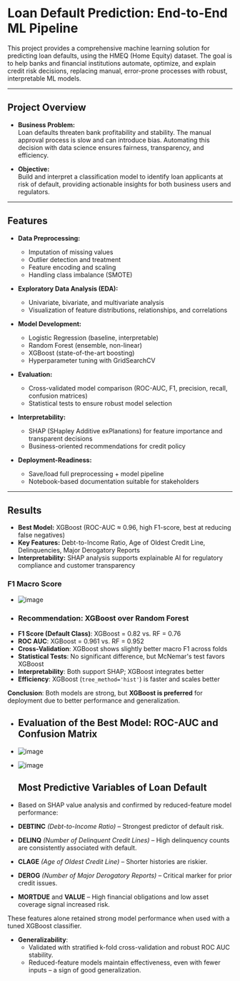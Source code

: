 
# Loan Default Prediction: End-to-End ML Pipeline

This project provides a comprehensive machine learning solution for predicting loan defaults, using the HMEQ (Home Equity) dataset. The goal is to help banks and financial institutions automate, optimize, and explain credit risk decisions, replacing manual, error-prone processes with robust, interpretable ML models.

---

## Project Overview

- **Business Problem:**  
  Loan defaults threaten bank profitability and stability. The manual approval process is slow and can introduce bias. Automating this decision with data science ensures fairness, transparency, and efficiency.
  
- **Objective:**  
  Build and interpret a classification model to identify loan applicants at risk of default, providing actionable insights for both business users and regulators.

---

## Features

- **Data Preprocessing:**  
  - Imputation of missing values  
  - Outlier detection and treatment  
  - Feature encoding and scaling  
  - Handling class imbalance (SMOTE)

- **Exploratory Data Analysis (EDA):**  
  - Univariate, bivariate, and multivariate analysis  
  - Visualization of feature distributions, relationships, and correlations

- **Model Development:**  
  - Logistic Regression (baseline, interpretable)
  - Random Forest (ensemble, non-linear)
  - XGBoost (state-of-the-art boosting)
  - Hyperparameter tuning with GridSearchCV

- **Evaluation:**  
  - Cross-validated model comparison (ROC-AUC, F1, precision, recall, confusion matrices)
  - Statistical tests to ensure robust model selection

- **Interpretability:**  
  - SHAP (SHapley Additive exPlanations) for feature importance and transparent decisions
  - Business-oriented recommendations for credit policy

- **Deployment-Readiness:**  
  - Save/load full preprocessing + model pipeline  
  - Notebook-based documentation suitable for stakeholders

---

## Results

- **Best Model:** XGBoost (ROC-AUC ≈ 0.96, high F1-score, best at reducing false negatives)
- **Key Features:** Debt-to-Income Ratio, Age of Oldest Credit Line, Delinquencies, Major Derogatory Reports
- **Interpretability:** SHAP analysis supports explainable AI for regulatory compliance and customer transparency
### F1 Macro Score
- ![image](https://github.com/user-attachments/assets/1f3b8673-f63c-4f38-bd2e-6327dc3f93c2)

- ### Recommendation: XGBoost over Random Forest

* **F1 Score (Default Class)**: XGBoost = 0.82 vs. RF = 0.76
* **ROC AUC**: XGBoost = 0.961 vs. RF = 0.952
* **Cross-Validation**: XGBoost shows slightly better macro F1 across folds
* **Statistical Tests**: No significant difference, but McNemar's test favors XGBoost
* **Interpretability**: Both support SHAP; XGBoost integrates better
* **Efficiency**: XGBoost (`tree_method='hist'`) is faster and scales better

**Conclusion**: Both models are strong, but **XGBoost is preferred** for deployment due to better performance and generalization.
- ## Evaluation of the Best Model: ROC-AUC and Confusion Matrix
- ![image](https://github.com/user-attachments/assets/92ae3655-44db-495e-ae61-157afc902031)
- ![image](https://github.com/user-attachments/assets/fb13f404-343d-447c-8bae-818c1d14e964)

  ##  Most Predictive Variables of Loan Default
- Based on SHAP value analysis and confirmed by reduced-feature model performance:

- **DEBTINC** *(Debt-to-Income Ratio)* – Strongest predictor of default risk.
- **DELINQ** *(Number of Delinquent Credit Lines)* – High delinquency counts are consistently associated with default.
- **CLAGE** *(Age of Oldest Credit Line)* – Shorter histories are riskier.
- **DEROG** *(Number of Major Derogatory Reports)* – Critical marker for prior credit issues.
- **MORTDUE** and **VALUE** – High financial obligations and low asset coverage signal increased risk.

These features alone retained strong model performance when used with a tuned XGBoost classifier.

- **Generalizability**:
  - Validated with stratified k-fold cross-validation and robust ROC AUC stability.
  - Reduced-feature models maintain effectiveness, even with fewer inputs – a sign of good generalization.



